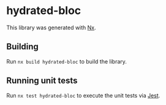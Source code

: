 # hydrated-bloc

This library was generated with [Nx](https://nx.dev).

## Building

Run `nx build hydrated-bloc` to build the library.

## Running unit tests

Run `nx test hydrated-bloc` to execute the unit tests via [Jest](https://jestjs.io).
